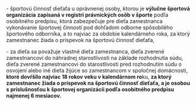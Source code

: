 \- športovú činnosť dieťaťa u oprávnenej osoby, ktorou je **výlučne športová organizácia** **zapísaná v registri právnických osôb v športe** podľa osobitného predpisu, ktorá zabezpečuje pre dieťa zamestnanca vykonávanie športovej činnosti pod dohľadom odborne spôsobilého športového odborníka, a to najviac za obdobie kalendárneho roka, za ktorý zamestnanec žiada o príspevok na športovú činnosť dieťaťa,

\- za dieťa sa považuje vlastné dieťa zamestnanca, dieťa zverené zamestnancovi do náhradnej starostlivosti na základe rozhodnutia súdu, dieťa zverené zamestnancovi do starostlivosti pred rozhodnutím súdu o osvojení alebo iné dieťa žijúce so zamestnancom v spoločnej domácnosti, **ktoré dovŕšilo najviac 18 rokov veku v kalendárnom ro**ku, **za ktorý zamestnanec žiada o príspevok na športovú činnosť dieťaťa, a je osobou s príslušnosťou k športovej organizácii podľa osobitného predpisu najmenej 6 mesiacov.**